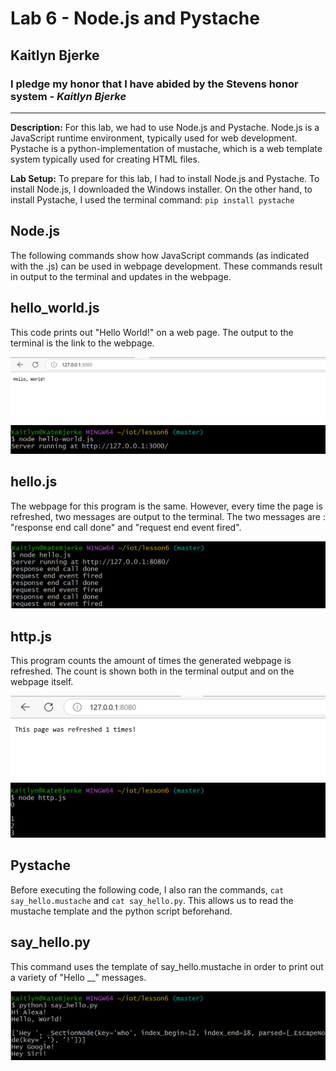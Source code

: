 # Lab 6 - Node.js and Pystache
## Kaitlyn Bjerke
### I pledge my honor that I have abided by the Stevens honor system - *Kaitlyn Bjerke*
---
**Description:** For this lab, we had to use Node.js and Pystache. Node.js is a JavaScript runtime environment, typically used for web development. Pystache is a python-implementation of mustache, which is a web template system typically used for creating HTML files.

**Lab Setup:** To prepare for this lab, I had to install Node.js and Pystache. To install Node.js, I downloaded the Windows installer. On the other hand, to install Pystache, I used the terminal command: `pip install pystache`

## Node.js
The following commands show how JavaScript commands (as indicated with the .js) can be used in webpage development. These commands result in output to the terminal and updates in the webpage.

hello_world.js
--
This code prints out "Hello World!" on a web page. The output to the terminal is the link to the webpage.

![hello_world_web](https://github.com/kaitlynbjerke/Images/blob/main/hello_world_web.png)
![hello_world](https://github.com/kaitlynbjerke/Images/blob/main/hello_world.js.png)

hello.js
--
The webpage for this program is the same. However, every time the page is refreshed, two messages are output to the terminal. The two messages are : "response end call done" and "request end event fired".

![hello](https://github.com/kaitlynbjerke/Images/blob/main/hello.js.png)

http.js
--
This program counts the amount of times the generated webpage is refreshed. The count is shown both in the terminal output and on the webpage itself.

![http_web](https://github.com/kaitlynbjerke/Images/blob/main/http_web.png)
![http](https://github.com/kaitlynbjerke/Images/blob/main/http.js.png)

## Pystache
Before executing the following code, I also ran the commands, `cat say_hello.mustache` and `cat say_hello.py`. This allows us to read the mustache template and the python script beforehand.

say_hello.py
--
This command uses the template of say_hello.mustache in order to print out a variety of "Hello __" messages.

![say_hello](https://github.com/kaitlynbjerke/Images/blob/main/say_hello.py.png)
